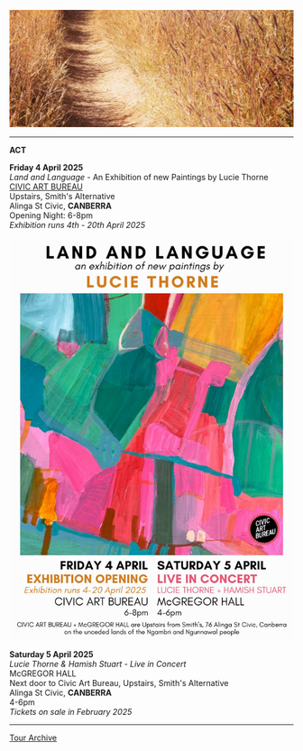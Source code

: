 ![](data/image/news/tourbanner2.jpg)
 
* * * * *

**ACT**

**Friday 4 April 2025**\
*Land and Language* - An Exhibition of new Paintings by Lucie Thorne\
[CIVIC ART BUREAU](https://www.civicartbureau.com/) \
Upstairs, Smith's Alternative\
Alinga St Civic, **CANBERRA**\
Opening Night: 6-8pm\
*Exhibition runs 4th - 20th April 2025* 

![](data/image/news/April2025Flyer.jpeg)

**Saturday 5 April 2025**\
*Lucie Thorne & Hamish Stuart - Live in Concert*\
McGREGOR HALL\
Next door to Civic Art Bureau, Upstairs, Smith's Alternative\
Alinga St Civic, **CANBERRA**\
4-6pm\
*Tickets on sale in February 2025* 

* * * * *

[Tour Archive](tour/archive)
